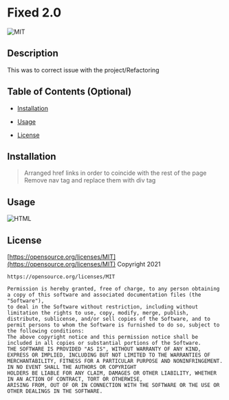 # Fixed 2.0

![MIT](https://img.shields.io/badge/license-MIT-brightgreen)

## Description

This was to correct issue with the project/Refactoring



## Table of Contents (Optional)

- [Installation](#installation)

- [Usage](#usage)

- [License](#license)


## Installation

>Arranged href links in order to coincide with the rest of the page 
>Remove nav tag and replace them with div tag




## Usage

![HTML](./image/Capture4.PNG)



## License

[https://opensource.org/licenses/MIT](https://opensource.org/licenses/MIT)
Copyright 2021

    https://opensource.org/licenses/MIT

    Permission is hereby granted, free of charge, to any person obtaining a copy of this software and associated documentation files (the "Software"), 
    to deal in the Software without restriction, including without limitation the rights to use, copy, modify, merge, publish, 
    distribute, sublicense, and/or sell copies of the Software, and to permit persons to whom the Software is furnished to do so, subject to the following conditions:
    The above copyright notice and this permission notice shall be included in all copies or substantial portions of the Software.
    THE SOFTWARE IS PROVIDED "AS IS", WITHOUT WARRANTY OF ANY KIND, EXPRESS OR IMPLIED, INCLUDING BUT NOT LIMITED TO THE WARRANTIES OF 
    MERCHANTABILITY, FITNESS FOR A PARTICULAR PURPOSE AND NONINFRINGEMENT. IN NO EVENT SHALL THE AUTHORS OR COPYRIGHT 
    HOLDERS BE LIABLE FOR ANY CLAIM, DAMAGES OR OTHER LIABILITY, WHETHER IN AN ACTION OF CONTRACT, TORT OR OTHERWISE, 
    ARISING FROM, OUT OF OR IN CONNECTION WITH THE SOFTWARE OR THE USE OR OTHER DEALINGS IN THE SOFTWARE.




